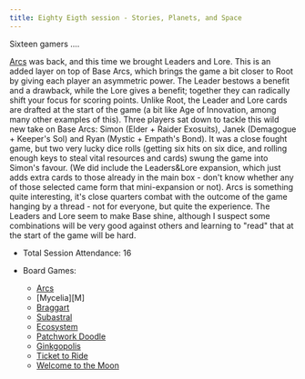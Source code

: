 ```yaml
---
title: Eighty Eigth session - Stories, Planets, and Space
---
```


Sixteen gamers .... 

[Arcs][Arcs] was back, and this time we brought Leaders and Lore. This
is an added layer on top of Base Arcs, which brings the game a bit
closer to Root by giving each player an asymmetric power. The Leader
bestows a benefit and a drawback, while the Lore gives a benefit;
together they can radically shift your focus for scoring
points. Unlike Root, the Leader and Lore cards are drafted at the
start of the game (a bit like Age of Innovation, among many other
examples of this). Three players sat down to tackle this wild new take
on Base Arcs: Simon (Elder + Raider Exosuits), Janek (Demagogue +
Keeper's Sol) and Ryan (Mystic + Empath's Bond). It was a close fought
game, but two very lucky dice rolls (getting six hits on six dice, and
rolling enough keys to steal vital resources and cards) swung the game
into Simon's favour. (We did include the Leaders&Lore expansion, which
just adds extra cards to those already in the main box - don't know
whether any of those selected came form that mini-expansion or
not). Arcs is something quite interesting, it's close quarters combat
with the outcome of the game hanging by a thread - not for everyone,
but quite the experience. The Leaders and Lore seem to make Base
shine, although I suspect some combinations will be very good against
others and learning to "read" that at the start of the game will be
hard.


* Total Session Attendance: 16
* Board Games:

	 * [Arcs][Arcs]
	 * [Mycelia][M]
	 * [Braggart][Brag]
	 * [Subastral][SA]
	 * [Ecosystem][E] 
	 * [Patchwork Doodle][PD]
	 * [Ginkgopolis][Gp]
	 * [Ticket to Ride][TtR]
	 * [Welcome to the Moon][WM]


[14]: /2021/09/09/fourteenth-session.html
[69]: /2024/01/10/sixtyninth-session.html
[87]: /2024/09/18/eightyseventh-session.html

[TtR]: {{site.data.BoardGameLinks.TicketToRide.Link}}
[WM]: {{site.data.BoardGameLinks.WelcomeToTheMoon.Link}}
[Gp]: {{site.data.BoardGameLinks.Ginkgopolis.Link}}
[E]: {{site.data.BoardGameLinks.Ecosystem.Link}}
[Arcs]: {{site.data.BoardGameLinks.Arcs.Link}}
[Brag]: {{site.data.BoardGameLinks.Braggart.Link}}
[SA]: {{site.data.BoardGameLinks.Subastral.Link}}
[FC]: {{site.data.BoardGameLinks.Flamecraft.Link}}
[FSh]: {{site.data.BoardGameLinks.ForestShuffle.Link}}
[King]: {{site.data.BoardGameLinks.Kingdomino.Link}}
[Kb]: {{site.data.BoardGameLinks.KanbanEV.Link}}
[N]: {{site.data.BoardGameLinks.Neom.Link}}
[PD]: {{site.data.BoardGameLinks.PatchworkDoodle.Link}}
[TTr]: {{site.data.BoardGameLinks.TombTrader.Link}}

[Contact]: /Contact.html
